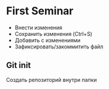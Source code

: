 # First Seminar
* Внести изменения
* Сохранить изменения (Ctrl+S)
* Добавить с изменениями
* Зафиксировать/закоммитить файл
## Git init
Создать репозиторий внутри папки
